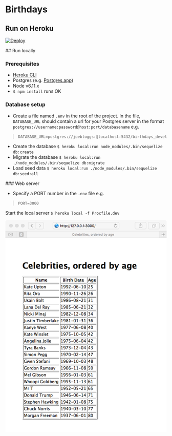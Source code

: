 # Birthdays

## Run on Heroku

[![Deploy](https://www.herokucdn.com/deploy/button.svg)](https://heroku.com/deploy)

## Run locally

### Prerequisites

* [Heroku CLI](https://devcenter.heroku.com/articles/heroku-cli)
* Postgres (e.g. [Postgres.app](https://postgresapp.com))
* Node v6.11.x
* `$ npm install` runs OK

### Database setup

* Create a file named `.env` in the root of the project. In the file, `DATABASE_URL` should contain a url for your Postgres server in the format `postgres://username:password@host:port/databasename` e.g.

> ```
> DATABASE_URL=postgres://joebloggs:@localhost:5432/birthdays_development
> ```

* Create the database `$ heroku local:run node_modules/.bin/sequelize db:create`
* Migrate the database `$ heroku local:run ./node_modules/.bin/sequelize db:migrate`
* Load seed data `$ heroku local:run ./node_modules/.bin/sequelize db:seed:all`

### Web server

* Specify a PORT number in the `.env` file e.g.

> ```
> PORT=3000
> ```

Start the local server `$ heroku local -f Procfile.dev`

![Celebrities](./grab.png)